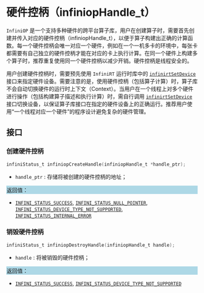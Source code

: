 # 硬件控柄（infiniopHandle_t）

`InfiniOP` 是一个支持多种硬件的跨平台算子库，用户在创建算子时，需要首先创建并传入对应的硬件控柄（infiniopHandle_t），以便于算子构建出正确的计算函数。每一个硬件控柄会唯一对应一个硬件，例如在一个一机多卡的环境中，每张卡都需要有自己独立的硬件控柄才能在对应的卡上执行计算。在同一个硬件上构建多个算子时，推荐重复使用同一个硬件控柄以减少开销。硬件控柄是线程安全的。

用户创建硬件控柄时，需要预先使用 `InfiniRT` 运行时库中的 [`infinirtSetDevice`] 接口来指定硬件设备。需要注意的是，使用硬件控柄（包括算子计算）时，算子库不会自动切换硬件的运行时上下文（Context）。当用户在一个线程上对多个硬件进行操作（包括构建算子描述和执行计算）时，需自行调用 [`infinirtSetDevice`] 接口切换设备，以保证算子库接口在指定的硬件设备上的正确运行。推荐用户使用“一个线程对应一个硬件”的程序设计避免复杂的硬件管理。

## 接口

### 创建硬件控柄

```c
infiniStatus_t infiniopCreateHandle(infiniopHandle_t *handle_ptr);
```

- `handle_ptr`
     : 存储将被创建的硬件控柄的地址；

<div style="background-color: lightblue; padding: 1px;"> 返回值：</div>

- [`INFINI_STATUS_SUCCESS`], [`INFINI_STATUS_NULL_POINTER`], [`INFINI_STATUS_DEVICE_TYPE_NOT_SUPPORTED`], [`INFINI_STATUS_INTERNAL_ERROR`]

### 销毁硬件控柄

```c
infiniStatus_t infiniopDestroyHandle(infiniopHandle_t handle);
```

- `handle`
     : 将被销毁的硬件控柄；

<div style="background-color: lightblue; padding: 1px;"> 返回值：</div>

- [`INFINI_STATUS_SUCCESS`], [`INFINI_STATUS_DEVICE_TYPE_NOT_SUPPORTED`]

<!-- 链接 -->
[`infinirtSetDevice`]: /
[`INFINI_STATUS_SUCCESS`]: /common/status/README.md#INFINI_STATUS_SUCCESS
[`INFINI_STATUS_NULL_POINTER`]: /common/status/README.md#INFINI_STATUS_NULL_POINTER
[`INFINI_STATUS_DEVICE_TYPE_NOT_SUPPORTED`]: /common/status/README.md#INFINI_STATUS_DEVICE_TYPE_NOT_SUPPORTED
[`INFINI_STATUS_INTERNAL_ERROR`]: /common/status/README.md#INFINI_STATUS_INTERNAL_ERROR
